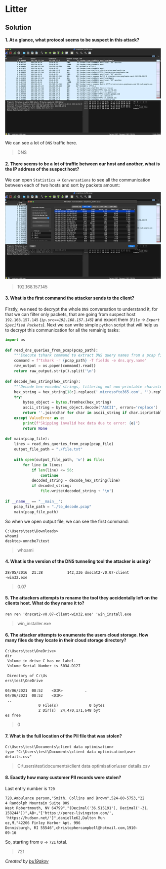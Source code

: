 # Litter

## Solution

#### 1. At a glance, what protocol seems to be suspect in this attack?

![start](./start.jpg)

We can see a lot of `DNS` traffic here.

> DNS

#### 2. There seems to be a lot of traffic between our host and another, what is the IP address of the suspect host?

We can open `Statistics` -> `Conversations` to see all the communication between each of two hosts and sort by packets amount:

![conv](./conv.jpg)

> 192.168.157.145

#### 3. What is the first command the attacker sends to the client?

Firstly, we need to decrypt the whole `DNS` conversation to understand it, for that we can filter only packets, that are going from suspect host `192.168.157.145` *(`ip.src==192.168.157.145`)* and export them *(`File` -> `Export Specified Packets`)*. Next we can write simple `python` script that will help us to decrypt this communication for all the remainig tasks:

```py
import os

def read_dns_queries_from_pcap(pcap_path):
    """Execute tshark command to extract DNS query names from a pcap file."""
    command = f"tshark -r {pcap_path} -T fields -e dns.qry.name"
    raw_output = os.popen(command).read()
    return raw_output.strip().split('\n')

def decode_hex_string(hex_string):
    """Decode hex-encoded strings, filtering out non-printable characters."""
    hex_string = hex_string[18:].replace('.microsofto365.com', '').replace('.', '')
    try:
        bytes_object = bytes.fromhex(hex_string)
        ascii_string = bytes_object.decode("ASCII", errors='replace')
        return ''.join(char for char in ascii_string if char.isprintable() or char == '\n')
    except ValueError as e:
        print(f"Skipping invalid hex data due to error: {e}")
        return None

def main(pcap_file):
    lines = read_dns_queries_from_pcap(pcap_file)
    output_file_path = "./file.txt"

    with open(output_file_path, 'w') as file:
        for line in lines:
            if len(line) <= 56:
                continue
            decoded_string = decode_hex_string(line)
            if decoded_string:
                file.write(decoded_string + '\n')

if __name__ == "__main__":
    pcap_file_path = "./to_decode.pcap"
    main(pcap_file_path)
```

So when we open output file, we can see the first command:

```
C:\Users\test\Downloads>
whoami
desktop-umncbe7\test
```

> whoami

#### 4. What is the version of the DNS tunneling tool the attacker is using?

```
28/05/2016  21:38           142,336 dnscat2-v0.07-client
-win32.exe
```

> 0.07

#### 5. The attackers attempts to rename the tool they accidentally left on the clients host. What do they name it to?

```
ren ren 'dnscat2-v0.07-client-win32.exe' 'win_install.exe
```

> win_installer.exe

#### 6. The attacker attempts to enumerate the users cloud storage. How many files do they locate in their cloud storage directory?

```
C:\Users\test\OneDrive>
dir
 Volume in drive C has no label.
 Volume Serial Number is 503A-D127

 Directory of C:\Us
ers\test\OneDrive

04/06/2021  08:52    <DIR>          .
04/06/2021  08:52    <DIR>         
 ..
               0 File(s)              0 bytes
               2 Dir(s)  24,470,171,648 byt
es free
```

> 0

#### 7. What is the full location of the PII file that was stolen?

```
C:\Users\test\Documents\client data optimisation>
type "C:\Users\test\Documents\client data optimisation\user details.csv"
```

> C:\users\test\documents\client data optimisation\user details.csv

#### 8. Exactly how many customer PII records were stolen?

Last entry number is `720`

```
720,Ambulance person,"Smith, Collins and Brown",524-80-5753,"22
4 Randolph Mountain Suite 809
West Robertmouth, NV 64799","(Decimal('36.515191'), Decimal('-31.
158244'))",AB+,"['https://perez-livingston.com/', 'https://hudson.net/']",danielle62,Dalton Mun
oz,M,"42206 Finley Harbor Apt. 996
Dennisburgh, RI 55546",christophercampbell@hotmail.com,1910-
09-16
```

So, starting from `0` -> `721` total.

> 721

*Created by [bu19akov](https://github.com/bu19akov)*